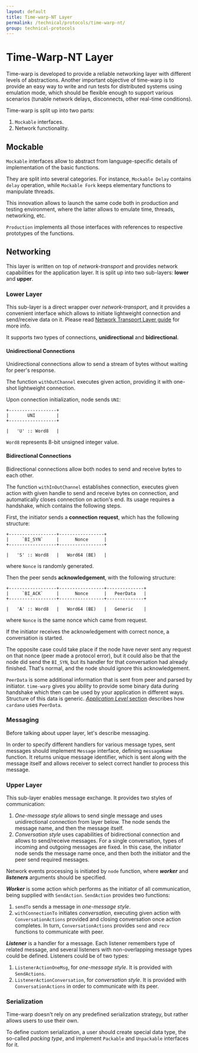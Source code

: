 ```yaml
---
layout: default
title: Time-warp-NT Layer
permalink: /technical/protocols/time-warp-nt/
group: technical-protocols
---
```

[//]: # (Reviewed at ef835a2334888eda7384da707c4077a8b576b192)

# Time-Warp-NT Layer

Time-warp is developed to provide a reliable networking layer with different
levels of abstractions. Another important objective of time-warp is to provide
an easy way to write and run tests for distributed systems using emulation mode,
which should be flexible enough to support various scenarios (tunable network
delays, disconnects, other real-time conditions).

Time-warp is split up into two parts:

1. `Mockable` interfaces.
2. Network functionality.

## Mockable

`Mockable` interfaces allow to abstract from language-specific details of
implementation of the basic functions.

They are split into several categories. For instance, `Mockable Delay` contains
`delay` operation, while `Mockable Fork` keeps elementary functions to
manipulate threads.

This innovation allows to launch the same code both in production and testing
environment, where the latter allows to emulate time, threads, networking, etc.

`Production` implements all those interfaces with references to respective
prototypes of the functions.


## Networking

This layer is written on top of _network-transport_ and provides network
capabilities for the application layer. It is split up into two sub-layers:
**lower** and **upper**.


### Lower Layer

This sub-layer is a direct wrapper over _network-transport_, and it provides
a convenient interface which allows to initiate lightweight connection and
send/receive data on it. Please read
[Network Transport Layer guide](/technical/protocols/network-transport)
for more info.

It supports two types of connections, **unidirectional** and **bidirectional**.

#### Unidirectional Connections

Unidirectional connections allow to send a stream of bytes without waiting for
peer's response.

The function `withOutChannel` executes given action, providing it with
one-shot lightweight connection.

Upon connection initialization, node sends `UNI`:

~~~
+------------------+
|       UNI        |
+------------------+

|   'U' :: Word8   |
~~~

`Word8` represents 8-bit unsigned integer value.

#### Bidirectional Сonnections

Bidirectional connections allow both nodes to send and receive bytes to each other.

The function `withInOutChannel` establishes connection, executes given action with
given handle to send and receive bytes on connection, and automatically
closes connection on action's end. Its usage requires a handshake, which contains
the following steps.

First, the initiator sends a **connection request**, which has the following structure:

~~~
+------------------+-----------------+
|     `BI_SYN`     |      Nonce      |
+------------------+-----------------+

|   'S' :: Word8   |   Word64 (BE)   |
~~~

where `Nonce` is randomly generated.

Then the peer sends **acknowledgement**, with the following structure:

~~~
+------------------+-----------------+--------------+
|     `BI_ACK`     |      Nonce      |   PeerData   |
+------------------+-----------------+--------------+

|   'A' :: Word8   |   Word64 (BE)   |   Generic    |
~~~

where `Nonce` is the same nonce which came from request.

If the initiator receives the acknowledgement with correct nonce, a conversation
is started.

The opposite case could take place if the node have never sent any request on that nonce
(peer made a protocol error), but it could also be that the node did send the
`BI_SYN`, but its handler for that conversation had already finished. That's
normal, and the node should ignore this acknowledgement.

`PeerData` is some additional information that is sent from peer and parsed by
initiator. `time-warp` gives you ability to provide some binary data during handshake
which then can be used by your application in different ways. Structure of this data is generic.
[_Application Level_ section](/technical/protocols/csl-application-level/#message-names)
describes how `cardano` uses `PeerData`.

### Messaging

Before talking about upper layer, let's describe messaging.

In order to specify different handlers for various message types,
sent messages should implement `Message` interface, defining `messageName`
function. It returns unique message identifier, which is sent along with the
message itself and allows receiver to select correct handler to process this message.


### Upper Layer

This sub-layer enables message exchange. It provides two styles of communication:

1. *One-message style* allows to send single message and uses unidirectional
connection from layer below. The node sends the message name, and then the
message itself.
2. *Conversation style* uses capabilities of bidirectional connection and allows
to send/receive messages. For a single conversation, types of incoming and
outgoing messages are fixed. In this case, the initiator node sends the message
name once, and then both the initiator and the peer send required messages.

Network events processing is initiated by `node` function, where ***worker***
and ***listeners*** arguments should be specified.

***Worker*** is some action which performs as the initiator of all communication,
being supplied with `SendAction`. `SendAction` provides two functions:

1. `sendTo` sends a message in *one-message style*.
2. `withConnectionTo` initiates *conversation*, executing given action with
`ConversationActions` provided and closing conversation once action
completes. In turn, `ConversationActions` provides `send` and `recv` functions
to communicate with peer.

***Listener*** is a handler for a message. Each listener remembers type of
related message, and several listeners with non-overlapping message types
could be defined. Listeners could be of two types:

1. `ListenerActionOneMsg`, for *one-message style*. It is provided with `SendActions`.
2. `ListenerActionConversation`, for *conversation style*. It is provided with
`ConversationActions` in order to communicate with its peer.


### Serialization

Time-warp doesn't rely on any predefined serialization strategy, but rather
allows users to use their own.

To define custom serialization, a user should create special data type,
the so-called *packing type*, and implement `Packable` and `Unpackable`
interfaces for it.
